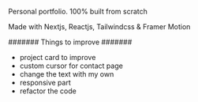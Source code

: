 Personal portfolio. 100% built from scratch

Made with Nextjs, Reactjs, Tailwindcss & Framer Motion

####### Things to improve #######
- project card to improve
- custom cursor for contact page
- change the text with my own
- responsive part
- refactor the code

